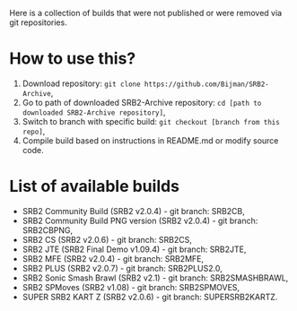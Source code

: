 Here is a collection of builds that were not published or were removed via git repositories.

# How to use this?
1. Download repository: `git clone https://github.com/Bijman/SRB2-Archive`,
2. Go to path of downloaded SRB2-Archive repository: `cd [path to downloaded SRB2-Archive repository]`,
3. Switch to branch with specific build: `git checkout [branch from this repo]`,
4. Compile build based on instructions in README.md or modify source code.

# List of available builds
- SRB2 Community Build (SRB2 v2.0.4) - git branch: SRB2CB,
- SRB2 Community Build PNG version (SRB2 v2.0.4) - git branch: SRB2CBPNG,
- SRB2 CS (SRB2 v2.0.6) - git branch: SRB2CS,
- SRB2 JTE (SRB2 Final Demo v1.09.4) - git branch: SRB2JTE,
- SRB2 MFE (SRB2 v2.0.4) - git branch: SRB2MFE,
- SRB2 PLUS (SRB2 v2.0.7) - git branch: SRB2PLUS2.0,
- SRB2 Sonic Smash Brawl (SRB2 v2.1) - git branch: SRB2SMASHBRAWL,
- SRB2 SPMoves (SRB2 v1.08) - git branch: SRB2SPMOVES,
- SUPER SRB2 KART Z (SRB2 v2.0.6) - git branch: SUPERSRB2KARTZ.
